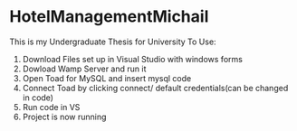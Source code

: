 # HotelManagementMichail
This is my Undergraduate Thesis for University
To Use:
1. Download Files set up in Visual Studio with windows forms
2. Dowload Wamp Server and run it
3. Open Toad for MySQL and insert mysql code
4. Connect Toad by clicking connect/ default credentials(can be changed in code)
5. Run code in VS 
6. Project is now running
